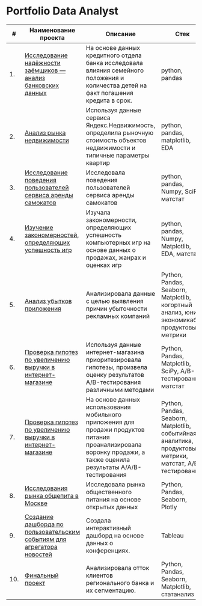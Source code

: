 # Portfolio Data Analyst


| #    | Наименование проекта                | Описание                                                     | Стек                           |
| ---- | ------------------------------------------------ | ------------------------------------------------------------ | ------------------------------------------------------------ |
| 1.   | [Исследование надёжности заёмщиков — анализ банковских данных](https://github.com/kashirtsevany/kashirtsevany/tree/main/bank_borrowers) | На основе данных кредитного отдела банка исследовала влияния семейного положения и количества детей на факт погашения кредита в срок.| python, pandas |
| 2.   | [Анализ рынка недвижимости](https://github.com/kashirtsevany/kashirtsevany/tree/main/real_estate) | Используя данные сервиса Яндекс.Недвижимость, определила рыночную стоимость объектов недвижимости и типичные параметры квартир | python, pandas, matplotlib, EDA |
| 3.   | [Исследование поведения пользователей сервиса аренды самокатов](https://github.com/kashirtsevany/kashirtsevany/tree/main/stat_analisys) | Исследовала поведения пользователей сервиса аренды самокатов            | python, pandas, Numpy, SciPy, матстат |
| 4.   | [Изучение закономерностей, определяющих успешность игр](https://github.com/kashirtsevany/kashirtsevany/tree/main/game) | Изучала закономерности, определяющих успешность компьютерных игр на основе данных о продажах, жанрах и оценках игр | python, pandas, Numpy, Matplotlib, EDA, матстат |
| 5.   | [Анализ убытков приложения ](https://github.com/kashirtsevany/kashirtsevany/tree/main/bisness_indicators) | Анализировала данные с целью выявления причин убыточности рекламных компаний | Python, Pandas, Seaborn, Matplotlib, когортный анализ, юнит-экономикаб продуктовые метрики |
| 6.   | [Проверка гипотез по увеличению выручки в интернет-магазине ](https://github.com/kashirtsevany/kashirtsevany/tree/main/ABtest) | Используя данные интернет-магазина приоритезировала гипотезы, произвела оценку результатов A/B-тестирования различными методами | Python, Pandas, Matplotlib, SciPy, A/B-тестирование, матстат |
| 7.   | [Проверка гипотез по увеличению выручки в интернет-магазине ](https://github.com/kashirtsevany/kashirtsevany/tree/main/mobile_app) | На основе данных использования мобильного приложения для продажи продуктов питания проанализировала воронку продажи, а также оценила результаты A/A/B-тестирования |Python, Pandas, Seaborn, Matplotlib, событийная аналитика, продуктовые метрики, матстат, А/В-тестирование |
| 8.   | [Исследования рынка общепита в Москве](https://github.com/kashirtsevany/kashirtsevany/tree/main/moscow_reustarant) | Исследовала рынка общественного питания на основе открытых данных| Python, Pandas, Seaborn, Plotly |
| 9.   | [ Создание дашборда по пользовательским событиям для агрегатора новостей](https://github.com/kashirtsevany/kashirtsevany/tree/main/TABLEAU) | Создала интерактивный дашборд на основе данных о конференциях. | Tableau |
| 10.   | [ Финальный проект](https://github.com/kashirtsevany/kashirtsevany/tree/main/final_project) | Анализировала отток клиентов регионального банка и их сегментацию. | Python, Pandas, Seaborn, Matplotlib, статанализ |
